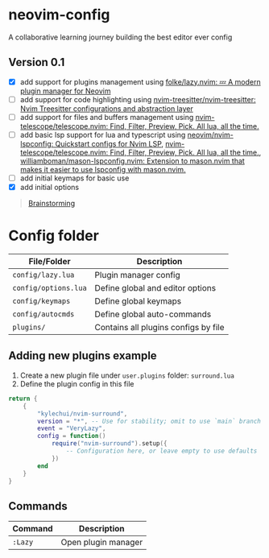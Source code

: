 # neovim-config

A collaborative learning journey building the best editor ever config

## Version 0.1

- [x] add support for plugins management using [folke/lazy.nvim: 💤 A modern plugin manager for Neovim](https://github.com/folke/lazy.nvim)
- [ ] add support for code highlighting using [nvim-treesitter/nvim-treesitter: Nvim Treesitter configurations and abstraction layer](https://github.com/nvim-treesitter/nvim-treesitter)
- [ ] add support for files and buffers management using [nvim-telescope/telescope.nvim: Find, Filter, Preview, Pick. All lua, all the time.](https://github.com/nvim-telescope/telescope.nvim)
- [ ] add basic lsp support for lua and typescript using [neovim/nvim-lspconfig: Quickstart configs for Nvim LSP](https://github.com/neovim/nvim-lspconfig), [nvim-telescope/telescope.nvim: Find, Filter, Preview, Pick. All lua, all the time.](https://github.com/nvim-telescope/telescope.nvim), [williamboman/mason-lspconfig.nvim: Extension to mason.nvim that makes it easier to use lspconfig with mason.nvim.](https://github.com/williamboman/mason-lspconfig.nvim)
- [ ] add initial keymaps for basic use
- [x] add initial options

> [Brainstorming](https://coggle.it/diagram/ZfMSVag04DCRThjz/t/neovim-config)

# Config folder

| File/Folder | Description |
| --- | --- |
| `config/lazy.lua` | Plugin manager config |
| `config/options.lua` | Define global and editor options |
| `config/keymaps` | Define global keymaps |
| `config/autocmds` | Define global auto-commands |
| `plugins/` | Contains all plugins configs by file |
 
## Adding new plugins example

1. Create a new plugin file under `user.plugins` folder: `surround.lua`
2. Define the plugin config in this file

```lua
return {
    {
        "kylechui/nvim-surround",
        version = "*", -- Use for stability; omit to use `main` branch for the latest features
        event = "VeryLazy",
        config = function()
            require("nvim-surround").setup({
                -- Configuration here, or leave empty to use defaults
            })
        end
    }
}
```

## Commands

| Command | Description         |
| ------- | ------------------- |
| `:Lazy` | Open plugin manager |

